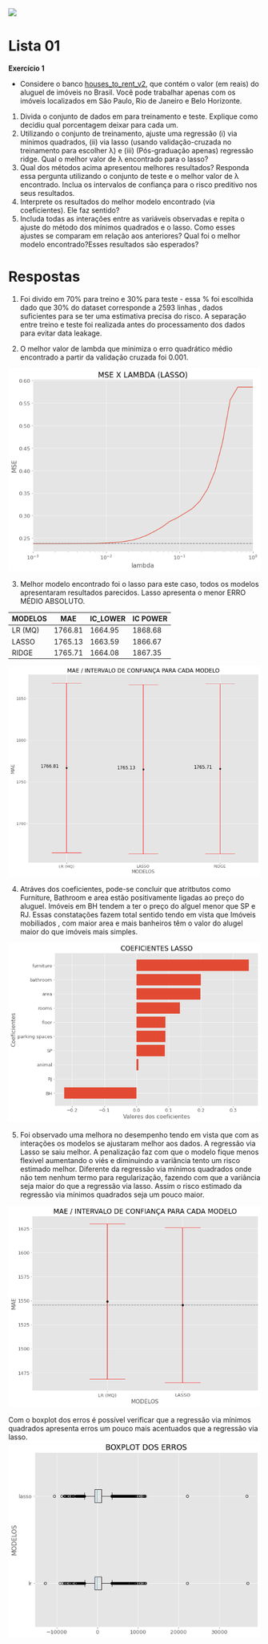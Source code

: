 
<img src="https://i.ibb.co/k1d1njH/rent-house-73089751-5bfc333346e0fb002602ddbe.jpg">

# Lista 01 
**Exercı́cio 1**
* Considere o banco <a href="https://www.dropbox.com/s/8auhk2zaogovjvn/houses_to_rent_v2.csv?dl=0">houses_to_rent_v2</a>, que contém o valor (em reais) do aluguel de imóveis no Brasil. Você pode trabalhar apenas com os imóveis localizados em São Paulo, Rio de Janeiro e Belo Horizonte.
1. Divida o conjunto de dados em para treinamento e teste. Explique como decidiu qual porcentagem deixar
para cada um.
2. Utilizando o conjunto de treinamento, ajuste uma regressão (i) via mı́nimos quadrados, (ii) via lasso (usando validação-cruzada no treinamento para escolher λ) e (iii) (Pós-graduação apenas) regressão ridge. Qual o melhor valor de λ encontrado para o lasso?
3. Qual dos métodos acima apresentou melhores resultados? Responda essa pergunta utilizando o conjunto de teste e o melhor valor de λ encontrado. Inclua os intervalos de confiança para o risco preditivo nos seus resultados.
4. Interprete os resultados do melhor modelo encontrado (via coeficientes). Ele faz sentido?
5. Includa todas as interações entre as variáveis observadas e repita o ajuste do método dos mínimos quadrados e o lasso. Como esses ajustes se comparam em relação aos anteriores? Qual foi o melhor modelo encontrado?Esses resultados são esperados?

# Respostas

1.  Foi divido em 70% para treino e 30% para teste - essa % foi escolhida dado que 30% do dataset corresponde a 2593 linhas , dados  suficientes para se ter uma estimativa precisa do risco. A separação entre treino e teste foi realizada antes do processamento dos dados para evitar data leakage.

2. O melhor valor de lambda que minimiza o erro quadrático médio encontrado a partir da validação cruzada foi 0.001.
<img src="lasso_lambda.png">

3. Melhor modelo encontrado foi o lasso para este caso, todos os modelos apresentaram resultados parecidos. Lasso apresenta o menor ERRO MÉDIO ABSOLUTO.

| MODELOS | MAE | IC_LOWER | IC POWER |
|---------|-----|--------- |----------|
| LR (MQ) |1766.81  | 1664.95|1868.68|
| LASSO |1765.13|1663.59|1866.67|
| RIDGE |  1765.71|  1664.08|1867.35|

<img src="avaliacao_modelo.png">

4.  Atráves dos coeficientes, pode-se concluir que atritbutos como Furniture, Bathroom e area estão positivamente ligadas ao preço do aluguel. Imóveis em BH tendem a ter o preço do alguel menor que SP e RJ. Essas constatações fazem total sentido tendo em vista que Imóveis mobiliados , com maior area e mais banheiros têm o valor do alugel maior do que imóveis mais simples.
<img src="lasso_coeficiente.png">

5.    Foi observado uma melhora no desempenho tendo em vista que com as interações os modelos se ajustaram melhor aos dados. A regressão via Lasso se saiu melhor. A penalização faz com que o modelo fique menos flexivel aumentando o viés e diminuindo a variância tento um risco estimado melhor. Diferente da regressão via mínimos quadrados onde não tem nenhum termo para regularização, fazendo com que a variância seja maior do que a regressão via lasso. Assim o risco estimado da regressão via mínimos quadrados seja um pouco maior.
<img src="Lasso_lr_interaction.png">
	
Com o boxplot dos erros é possível verificar que a regressão via mínimos quadrados apresenta erros um pouco mais acentuados que a regressão via lasso.
<img src="boxplot.png">

